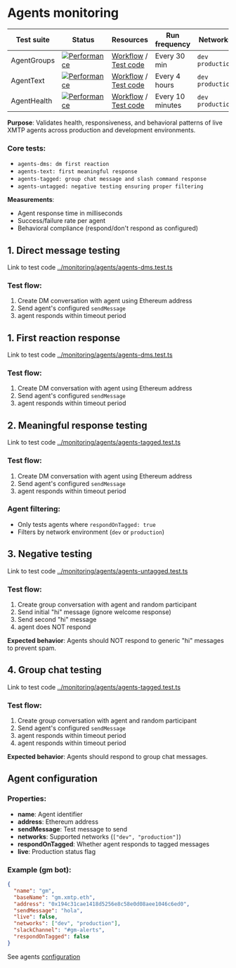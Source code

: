 # Agents monitoring

| Test suite  | Status                                                                                                                                                                       | Resources                                                                                                                                                            | Run frequency    | Networks           |
| ----------- | ---------------------------------------------------------------------------------------------------------------------------------------------------------------------------- | -------------------------------------------------------------------------------------------------------------------------------------------------------------------- | ---------------- | ------------------ |
| AgentGroups | [![Performance](https://github.com/xmtp/xmtp-qa-tools/actions/workflows/Agents.yml/badge.svg)](https://github.com/xmtp/xmtp-qa-tools/actions/workflows/Agents.yml)           | [Workflow](https://github.com/xmtp/xmtp-qa-tools/actions/workflows/Agents.yml) / [Test code](https://github.com/xmtp/xmtp-qa-tools/tree/main/monitoring/agents)      | Every 30 min     | `dev` `production` |
| AgentText   | [![Performance](https://github.com/xmtp/xmtp-qa-tools/actions/workflows/AgentText.yml/badge.svg)](https://github.com/xmtp/xmtp-qa-tools/actions/workflows/AgentText.yml)     | [Workflow](https://github.com/xmtp/xmtp-qa-tools/actions/workflows/AgentText.yml) / [Test code](https://github.com/xmtp/xmtp-qa-tools/tree/main/monitoring/agents)   | Every 4 hours    | `dev` `production` |
| AgentHealth | [![Performance](https://github.com/xmtp/xmtp-qa-tools/actions/workflows/AgentHealth.yml/badge.svg)](https://github.com/xmtp/xmtp-qa-tools/actions/workflows/AgentHealth.yml) | [Workflow](https://github.com/xmtp/xmtp-qa-tools/actions/workflows/AgentHealth.yml) / [Test code](https://github.com/xmtp/xmtp-qa-tools/tree/main/monitoring/agents) | Every 10 minutes | `dev` `production` |

**Purpose**: Validates health, responsiveness, and behavioral patterns of live XMTP agents across production and development environments.

### Core tests:

- `agents-dms: dm first reaction`
- `agents-text: first meaningful response`
- `agents-tagged: group chat message and slash command response`
- `agents-untagged: negative testing ensuring proper filtering`

**Measurements**:

- Agent response time in milliseconds
- Success/failure rate per agent
- Behavioral compliance (respond/don't respond as configured)

## 1. Direct message testing

Link to test code [../monitoring/agents/agents-dms.test.ts](../monitoring/agents/agents-dms.test.ts)

### Test flow:

1. Create DM conversation with agent using Ethereum address
2. Send agent's configured `sendMessage`
3. agent responds within timeout period

## 1. First reaction response

Link to test code [../monitoring/agents/agents-dms.test.ts](../monitoring/agents/agents-dms.test.ts)

### Test flow:

1. Create DM conversation with agent using Ethereum address
2. Send agent's configured `sendMessage`
3. agent responds within timeout period

## 2. Meaningful response testing

Link to test code [../monitoring/agents/agents-tagged.test.ts](../monitoring/agents/agents-tagged.test.ts)

### Test flow:

1. Create DM conversation with agent using Ethereum address
2. Send agent's configured `sendMessage`
3. agent responds within timeout period

### Agent filtering:

- Only tests agents where `respondOnTagged: true`
- Filters by network environment (`dev` or `production`)

## 3. Negative testing

Link to test code [../monitoring/agents/agents-untagged.test.ts](../monitoring/agents/agents-untagged.test.ts)

### Test flow:

1. Create group conversation with agent and random participant
2. Send initial "hi" message (ignore welcome response)
3. Send second "hi" message
4. agent does NOT respond

**Expected behavior**: Agents should NOT respond to generic "hi" messages to prevent spam.

## 4. Group chat testing

Link to test code [../monitoring/agents/agents-tagged.test.ts](../monitoring/agents/agents-tagged.test.ts)

### Test flow:

1. Create group conversation with agent and random participant
2. Send agent's configured `sendMessage`
3. agent responds within timeout period
4. agent responds within timeout period

**Expected behavior**: Agents should respond to group chat messages.

## Agent configuration

### Properties:

- **name**: Agent identifier
- **address**: Ethereum address
- **sendMessage**: Test message to send
- **networks**: Supported networks (`["dev", "production"]`)
- **respondOnTagged**: Whether agent responds to tagged messages
- **live**: Production status flag

### Example (gm bot):

```json
{
  "name": "gm",
  "baseName": "gm.xmtp.eth",
  "address": "0x194c31cae1418d5256e8c58e0d08aee1046c6ed0",
  "sendMessage": "hola",
  "live": false,
  "networks": ["dev", "production"],
  "slackChannel": "#gm-alerts",
  "respondOnTagged": false
}
```

See agents [configuration](agents.json)
